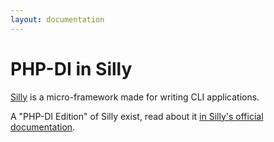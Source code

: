 ```yaml
---
layout: documentation
---
```


# PHP-DI in Silly

[Silly](http://mnapoli.fr/silly/) is a micro-framework made for writing CLI applications.

A "PHP-DI Edition" of Silly exist, read about it [in Silly's official documentation](http://mnapoli.fr/silly/docs/php-di.html).
